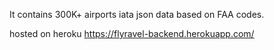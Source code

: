 It contains 300K+ airports iata json data based on FAA codes.

hosted on heroku https://flyravel-backend.herokuapp.com/
